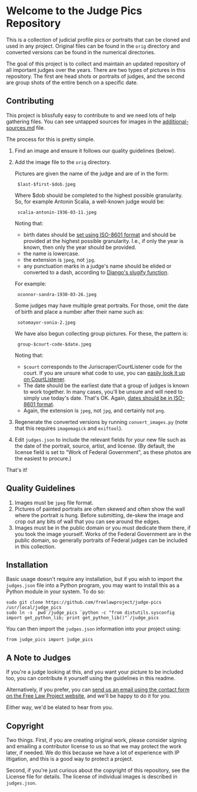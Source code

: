 
Welcome to the Judge Pics Repository
====================================

This is a collection of judicial profile pics or portraits that can be cloned and used in any project. Original files can be found in the `orig` directory and converted versions can be found in the numerical directories.

The goal of this project is to collect and maintain an updated repository of all important judges over the years. There are two types of pictures in this repository. The first are head shots or portraits of judges, and the second are group shots of the entire bench on a specific date.


Contributing
------------

This project is blissfully easy to contribute to and we need lots of help
gathering files. You can see untapped sources for images in the
[additional-sources.md][add] file.

The process for this is pretty simple.

1. Find an image and ensure it follows our quality guidelines
(below).

1. Add the image file to the `orig` directory.

    Pictures are given the name of the judge and are of in the form:

        $last-$first-$dob.jpeg

    Where $dob should be completed to the highest possible granularity. So, for
    example Antonin Scalia, a well-known judge would be:

        scalia-antonin-1936-03-11.jpeg

    Noting that:

    - birth dates should be [set using ISO-8601 format][8601] and should be
      provided at the highest possible granularity. I.e., if only the year
      is known, then only the year should be provided.
    - the name is lowercase.
    - the extension is `jpeg`, not `jpg`.
    - any punctuation marks in a judge's name should be elided or converted to
      a dash, according to [Django's slugify function][slugify].

    For example:

        oconnor-sandra-1930-03-26.jpeg

    Some judges may have multiple great portraits. For those, omit the date of
    birth and place a number after their name such as:

        sotomayor-sonia-2.jpeg

    We have also begun collecting group pictures. For these, the pattern is:

        group-$court-code-$date.jpeg

    Noting that:

    - `$court` corresponds to the Juriscraper/CourtListener code for the court.
      If you are unsure what code to use, you can [easily look it up on
      CourtListener][codes].
    - The date should be the earliest date that a group of judges is known to
      work together. In many cases, you'll be unsure and will need to simply use
      today's date. That's OK. Again, [dates should be in ISO-8601
      format][8601].
    - Again, the extension is `jpeg`, not `jpg`, and certainly not `png`.


1. Regenerate the converted versions by running `convert_images.py` (note that
this requires `imagemagick` and `exiftool`).

1. Edit `judges.json` to include the relevant fields for your new file such as
   the date of the portrait, source, artist, and license. (By default, the
   license field is set to "Work of Federal Government", as these photos are
   the easiest to procure.)

That's it!


Quality Guidelines
------------------

1. Images must be `jpeg` file format.
1. Pictures of painted portraits are often skewed and often show the wall where
   the portrait is hung. Before submitting, de-skew the image and crop out
   any bits of wall that you can see around the edges.
1. Images must be in the public domain or you must dedicate them there, if you
   took the image yourself. Works of the Federal Government are in the public
   domain, so generally portraits of Federal judges can be included in this
   collection.


Installation
------------

Basic usage doesn't require any installation, but if you wish to import the
`judges.json` file into a Python program, you may want to install this as a
Python module in your system. To do so:

    sudo git clone https://github.com/freelawproject/judge-pics /usr/local/judge_pics
    sudo ln -s `pwd`/judge_pics `python -c "from distutils.sysconfig import get_python_lib; print get_python_lib()"`/judge_pics

You can then import the `judges.json` information into your project using:

    from judge_pics import judge_pics


A Note to Judges
----------------
If you're a judge looking at this, and you want your picture to be included too,
you can contribute it yourself using the guidelines in this readme.

Alternatively, if you prefer, you can [send us an email using the contact form
on the Free Law Project website][contact], and we'll be happy to do it for you.

Either way, we'd be elated to hear from you.


Copyright
---------

Two things. First, if you are creating original work, please consider signing
and emailing a contributor license to us so that we may protect the work later,
if needed. We do this because we have a lot of experience with IP litigation,
and this is a good way to protect a project.

Second, if you're just curious about the copyright of this repository, see the
License file for details. The license of individual images is described in
`judges.json`.


[add]: https://github.com/freelawproject/judge-pics/blob/master/additional-sources.md
[slugify]: https://docs.djangoproject.com/en/1.8/_modules/django/utils/text/#slugify
[8601]: http://en.wikipedia.org/wiki/ISO_8601
[contact]: http://freelawproject.org/contact/
[codes]: https://www.courtlistener.com/api/jurisdictions/
